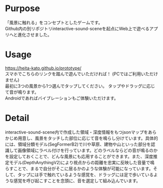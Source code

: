 # Purpose
「風景に触れる」をコンセプトとしたゲームです。  
Github内の別リポジトリinteractive-sound-sceneを起点にWeb上で遊べるアプリへと進化させました。

# Usage
https://heita-kato.github.io/prototype/  
スマホでこちらのリンクを踏んで遊んでいただければ！
(PCではご利用いただけません)  
最初に3つの風景から1つ選んでタップしてください。
タップやドラッグに応じて音が鳴ります。  
Androidであればバイブレーションもご体験いただけます。

# Detail
interactive-sound-scene内で作成した領域・深度情報をもつjsonマップをあらかじめ用意し、風景をタッチした部位に応じて音を鳴らし分けています。具体的には、領域分類モデル(SegFormerB2)で川や草原、建物や山といった部分を認識して画像領域にラベル付けを行っています。どのラベルならどの音が鳴るのかを設定しておくことで、どんな風景にも応用することができます。また、深度推定モデル(DepthAnythingV2)により視点からの距離を忠実に反映した音量で鳴らすことで、まるで自分がそこに居るかのような体験が可能になっています。そして、タップには手で触れているような感覚を、ドラッグには足で歩いているような感覚を呼び起こすことを念頭に、音を選定して組み込んでいます。
